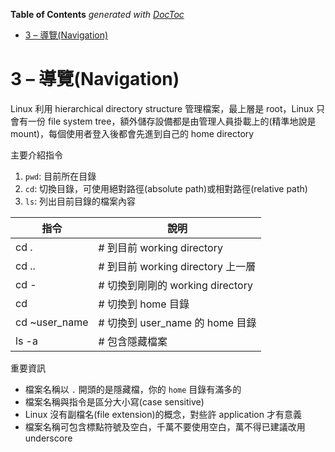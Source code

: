 <!-- START doctoc generated TOC please keep comment here to allow auto update -->
<!-- DON'T EDIT THIS SECTION, INSTEAD RE-RUN doctoc TO UPDATE -->
**Table of Contents**  *generated with [DocToc](https://github.com/thlorenz/doctoc)*

- [3 – 導覽(Navigation)](#3--%E5%B0%8E%E8%A6%BDnavigation)

<!-- END doctoc generated TOC please keep comment here to allow auto update -->

# 3 – 導覽(Navigation)

Linux 利用 hierarchical directory structure 管理檔案，最上層是 root，Linux 只會有一份 file system tree，額外儲存設備都是由管理人員掛載上的(精準地說是 mount)，每個使用者登入後都會先進到自己的 home directory

主要介紹指令

1. `pwd`: 目前所在目錄
1. `cd`: 切換目錄，可使用絕對路徑(absolute path)或相對路徑(relative path)
1. `ls`: 列出目前目錄的檔案內容

指令 | 說明
---|---
cd . | # 到目前 working directory
cd .. | # 到目前 working directory 上一層
cd - | # 切換到剛剛的 working directory
cd | # 切換到 home 目錄
cd ~user_name | # 切換到 user_name 的 home 目錄
ls -a | # 包含隱藏檔案

重要資訊

- 檔案名稱以 `.` 開頭的是隱藏檔，你的 `home` 目錄有滿多的
- 檔案名稱與指令是區分大小寫(case sensitive)
- Linux 沒有副檔名(file extension)的概念，對些許 application 才有意義
- 檔案名稱可包含標點符號及空白，千萬不要使用空白，萬不得已建議改用 underscore